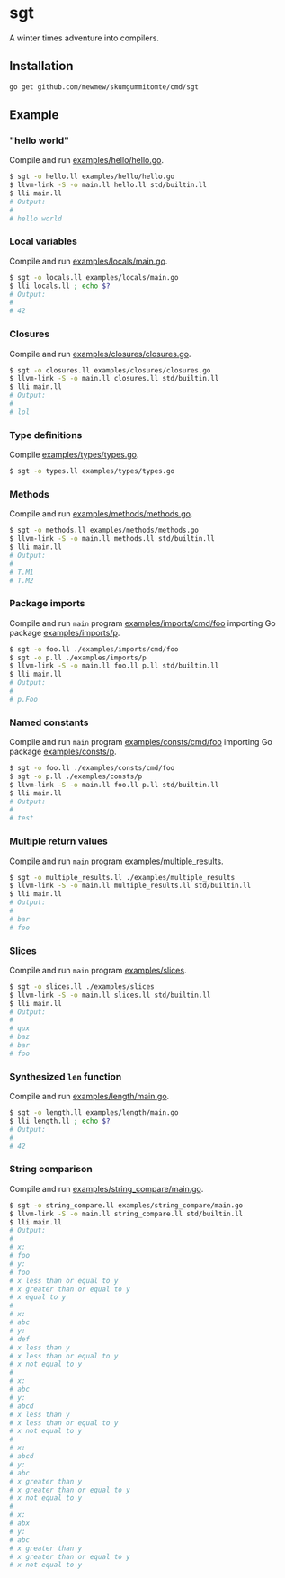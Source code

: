 # sgt

A winter times adventure into compilers.

## Installation

```bash
go get github.com/mewmew/skumgummitomte/cmd/sgt
```

## Example

### "hello world"

Compile and run [examples/hello/hello.go](examples/hello/hello.go).
```bash
$ sgt -o hello.ll examples/hello/hello.go
$ llvm-link -S -o main.ll hello.ll std/builtin.ll
$ lli main.ll
# Output:
#
# hello world
```

### Local variables

Compile and run [examples/locals/main.go](examples/locals/main.go).
```bash
$ sgt -o locals.ll examples/locals/main.go
$ lli locals.ll ; echo $?
# Output:
#
# 42
```

### Closures

Compile and run [examples/closures/closures.go](examples/closures/closures.go).
```bash
$ sgt -o closures.ll examples/closures/closures.go
$ llvm-link -S -o main.ll closures.ll std/builtin.ll
$ lli main.ll
# Output:
#
# lol
```

### Type definitions

Compile [examples/types/types.go](examples/types/types.go).
```bash
$ sgt -o types.ll examples/types/types.go
```

### Methods

Compile and run [examples/methods/methods.go](examples/methods/methods.go).
```bash
$ sgt -o methods.ll examples/methods/methods.go
$ llvm-link -S -o main.ll methods.ll std/builtin.ll
$ lli main.ll
# Output:
#
# T.M1
# T.M2
```

### Package imports

Compile and run `main` program [examples/imports/cmd/foo](examples/imports/cmd/foo/main.go) importing Go package [examples/imports/p](examples/imports/p/p.go).
```bash
$ sgt -o foo.ll ./examples/imports/cmd/foo
$ sgt -o p.ll ./examples/imports/p
$ llvm-link -S -o main.ll foo.ll p.ll std/builtin.ll
$ lli main.ll
# Output:
#
# p.Foo
```

### Named constants

Compile and run `main` program [examples/consts/cmd/foo](examples/consts/cmd/foo/main.go) importing Go package [examples/consts/p](examples/consts/p/p.go).
```bash
$ sgt -o foo.ll ./examples/consts/cmd/foo
$ sgt -o p.ll ./examples/consts/p
$ llvm-link -S -o main.ll foo.ll p.ll std/builtin.ll
$ lli main.ll
# Output:
#
# test
```

### Multiple return values

Compile and run `main` program [examples/multiple_results](examples/multiple_results/main.go).
```bash
$ sgt -o multiple_results.ll ./examples/multiple_results
$ llvm-link -S -o main.ll multiple_results.ll std/builtin.ll
$ lli main.ll
# Output:
#
# bar
# foo
```

### Slices

Compile and run `main` program [examples/slices](examples/slices/main.go).
```bash
$ sgt -o slices.ll ./examples/slices
$ llvm-link -S -o main.ll slices.ll std/builtin.ll
$ lli main.ll
# Output:
#
# qux
# baz
# bar
# foo
```

### Synthesized `len` function

Compile and run [examples/length/main.go](examples/length/main.go).
```bash
$ sgt -o length.ll examples/length/main.go
$ lli length.ll ; echo $?
# Output:
#
# 42
```

### String comparison

Compile and run [examples/string_compare/main.go](examples/string_compare/main.go).
```bash
$ sgt -o string_compare.ll examples/string_compare/main.go
$ llvm-link -S -o main.ll string_compare.ll std/builtin.ll
$ lli main.ll
# Output:
#
# x:
# foo
# y:
# foo
# x less than or equal to y
# x greater than or equal to y
# x equal to y
#
# x:
# abc
# y:
# def
# x less than y
# x less than or equal to y
# x not equal to y
#
# x:
# abc
# y:
# abcd
# x less than y
# x less than or equal to y
# x not equal to y
#
# x:
# abcd
# y:
# abc
# x greater than y
# x greater than or equal to y
# x not equal to y
#
# x:
# abx
# y:
# abc
# x greater than y
# x greater than or equal to y
# x not equal to y
```
